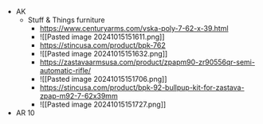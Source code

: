 - AK
	- Stuff & Things furniture
		- https://www.centuryarms.com/vska-poly-7-62-x-39.html 
		- ![[Pasted image 20241015151611.png]]
		- https://stincusa.com/product/bpk-762
		- ![[Pasted image 20241015151632.png]]
		- https://zastavaarmsusa.com/product/zpapm90-zr90556qr-semi-automatic-rifle/
		- ![[Pasted image 20241015151706.png]]
		- https://stincusa.com/product/bpk-92-bullpup-kit-for-zastava-zpap-m92-7-62x39mm
		- ![[Pasted image 20241015151727.png]]
- AR 10